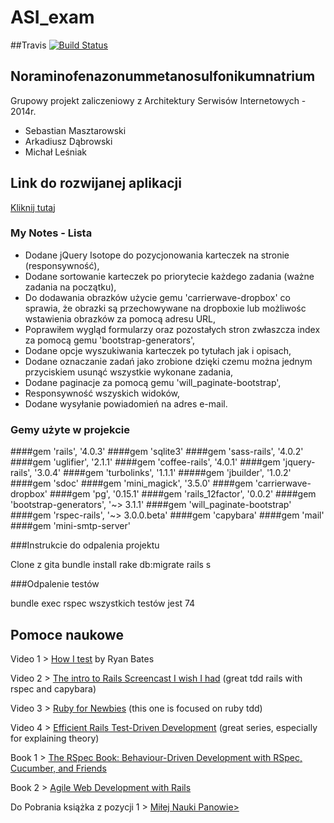 ﻿ASI_exam
========
##Travis
[![Build Status](https://travis-ci.org/Bllade/ASI_exam.svg?branch=master)](https://travis-ci.org/Bllade/ASI_exam)

## Noraminofenazonummetanosulfonikumnatrium

Grupowy projekt zaliczeniowy z Architektury Serwisów Internetowych - 2014r.

* Sebastian Masztarowski
* Arkadiusz Dąbrowski
* Michał Leśniak

## Link do rozwijanej aplikacji
<a href="https://github.com/mlesniak91/my_notes/blob/master/Readme.md"> Kliknij tutaj </a>
### My Notes - Lista

* Dodane jQuery Isotope do pozycjonowania karteczek na stronie (responsywność),
* Dodane sortowanie karteczek po priorytecie każdego zadania (ważne zadania na początku),
* Do dodawania obrazków użycie gemu 'carrierwave-dropbox' co sprawia, że obrazki są przechowywane na dropboxie lub możliwośc wstawienia obrazków za pomocą adresu URL, 
* Poprawiłem wygląd formularzy oraz pozostałych stron zwłaszcza index za pomocą gemu 'bootstrap-generators',
* Dodane opcje wyszukiwania karteczek po tytułach jak i opisach,
* Dodane oznaczanie zadań jako zrobione dzięki czemu można jednym przyciskiem usunąć wszystkie wykonane zadania,
* Dodane paginacje za pomocą gemu 'will_paginate-bootstrap',
* Responsywność wszyskich widoków,
* Dodane wysyłanie powiadomień na adres e-mail.

### Gemy użyte w projekcie

####gem 'rails', '4.0.3'
####gem 'sqlite3'
####gem 'sass-rails', '4.0.2'
####gem 'uglifier', '2.1.1'
####gem 'coffee-rails', '4.0.1'
####gem 'jquery-rails', '3.0.4'
####gem 'turbolinks', '1.1.1'
#####gem 'jbuilder', '1.0.2'
####gem 'sdoc'
####gem 'mini_magick', '3.5.0'
####gem 'carrierwave-dropbox'
####gem 'pg', '0.15.1'
####gem 'rails_12factor', '0.0.2'
####gem 'bootstrap-generators', '~> 3.1.1'
####gem 'will_paginate-bootstrap'
####gem 'rspec-rails', '~> 3.0.0.beta'
####gem 'capybara'
####gem 'mail'
####gem 'mini-smtp-server'

###Instrukcie do odpalenia projektu

Clone z gita
bundle install
rake db:migrate
rails s

###Odpalenie testów

bundle exec rspec
wszystkich testów jest 74  

<h2> Pomoce naukowe </h2>
<p>Video 1 > <a href="http://railscasts.com/episodes/275-how-i-test">How I test</a> by Ryan Bates</p>
<p>Video 2 > <a href="http://www.youtube.com/watch?v=cMcEgOPza8A">The intro to Rails Screencast I wish I had</a>  (great tdd rails with rspec and capybara)</p>
<p>Video 3 > <a href="http://www.youtube.com/watch?v=JhR9Ib1Ylb8&amp;feature=relmfu">Ruby for Newbies</a> (this one is focused on ruby tdd)</p>
<p>Video 4 > <a href="http://www.rubyfocus.biz/class_video/2010/07/19/rails_tdd_class_1.html">Efficient Rails Test-Driven Development</a> (great series, especially for explaining theory)</p>
<p>Book 1 > <a href="http://pragprog.com/book/achbd/the-rspec-book">The RSpec Book: Behaviour-Driven Development with RSpec, Cucumber, and Friends</a></p>
<p>Book 2 > <a href="http://pragprog.com/book/rails4/agile-web-development-with-rails">Agile Web Development with Rails</a></p>
<p> Do Pobrania książka z pozycji 1 > <a href="https://www.dropbox.com/s/cufbxgbricc24bv/the_rspec_book.pdf"> Miłej Nauki Panowie></a></p>
